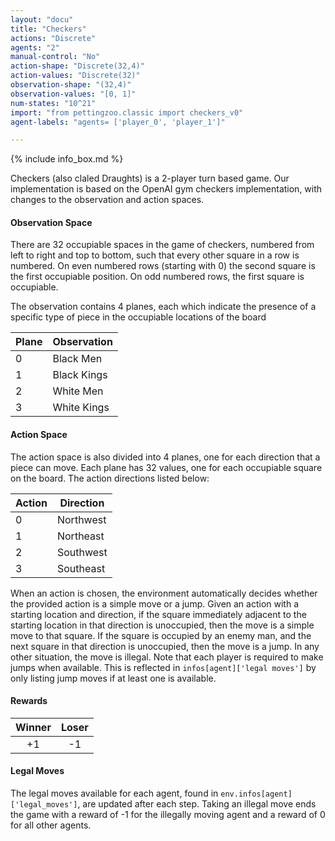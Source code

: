 ```yaml
---
layout: "docu"
title: "Checkers"
actions: "Discrete"
agents: "2"
manual-control: "No"
action-shape: "Discrete(32,4)"
action-values: "Discrete(32)"
observation-shape: "(32,4)"
observation-values: "[0, 1]"
num-states: "10^21"
import: "from pettingzoo.classic import checkers_v0"
agent-labels: "agents= ['player_0', 'player_1']"

---
```


{% include info_box.md %}



Checkers (also claled Draughts) is a 2-player turn based game. Our implementation is based on the OpenAI gym checkers implementation, with changes to the observation and action spaces.

#### Observation Space

There are 32 occupiable spaces in the game of checkers, numbered from left to right and top to bottom, such that every other square in a row is numbered. On even numbered rows (starting with 0) the second square is the first occupiable position. On odd numbered rows, the first square is occupiable.

The observation contains 4 planes, each which indicate the presence of a specific type of piece in the occupiable locations of the board



| Plane | Observation |
| ----- | ----------- |
| 0     | Black Men   |
| 1     | Black Kings |
| 2     | White Men   |
| 3     | White Kings |

#### Action Space

The action space is also divided into 4 planes, one for each direction that a piece can move. Each plane has 32 values, one for each occupiable square on the board. The action directions listed below:

| Action | Direction |
| ------ | --------- |
| 0      | Northwest |
| 1      | Northeast |
| 2      | Southwest |
| 3      | Southeast |

When an action is chosen, the environment automatically decides whether the provided action is a simple move or a jump. Given an action with a starting location and direction, if the square immediately adjacent to the starting location in that direction is unoccupied, then the move is a simple move to that square. If the square is occupied by an enemy man, and the next square in that direction is unoccupied, then the move is a jump. In any other situation, the move is illegal. Note that each player is required to make jumps when available. This is reflected in `infos[agent]['legal moves']` by only listing jump moves if at least one is available.

#### Rewards

| Winner | Loser |
| :----: | :---: |
|   +1   |  -1   |


#### Legal Moves

The legal moves available for each agent, found in `env.infos[agent]['legal_moves']`, are updated after each step. Taking an illegal move ends the game with a reward of -1 for the illegally moving agent and a reward of 0 for all other agents.